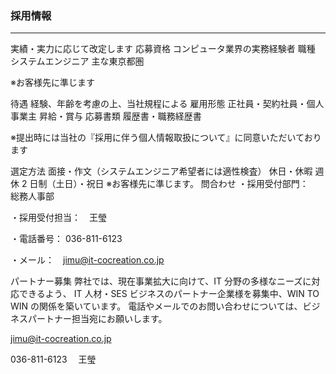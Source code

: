 ### 採用情報

---

実績・実力に応じて改定します
応募資格 コンピュータ業界の実務経験者
職種 システムエンジニア
主な東京都圏

※お客様先に準じます

待遇 経験、年齢を考慮の上、当社規程による
雇用形態 正社員・契約社員・個人事業主
昇給・賞与
応募書類
履歴書・職務経歴書

※提出時には当社の『採用に伴う個人情報取扱について』に同意いただいております

選定方法 面接・作文（システムエンジニア希望者には適性検査）
休日・休暇 週休 2 日制（土日）・祝日 ※お客様先に準じます。
問合わせ
・採用受付部門：　総務人事部

・採用受付担当：　王瑩

・電話番号： 036-811-6123

・メール：　jimu@it-cocreation.co.jp

パートナー募集
弊社では、現在事業拡大に向けて、IT 分野の多様なニーズに対応できるよう、 IT 人材・SES ビジネスのパートナー企業様を募集中、WIN TO WIN の関係を築いています。
電話やメールでのお問い合わせについては、ビジネスパートナー担当宛にお願いします。

jimu@it-cocreation.co.jp

036-811-6123 　王瑩
